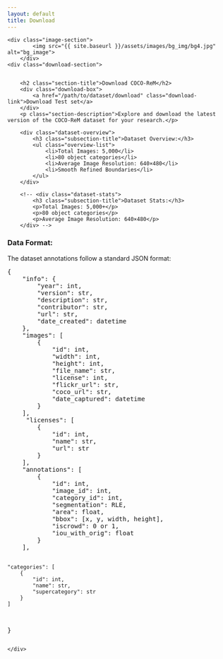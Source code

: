 ```yaml
---
layout: default
title: Download
---
```

<main>

    <div class="image-section">
            <img src="{{ site.baseurl }}/assets/images/bg_img/bg4.jpg" alt="bg_image">
        </div>
    <div class="download-section">
        

        <h2 class="section-title">Download COCO-ReM</h2>
        <div class="download-box">
            <a href="/path/to/dataset/download" class="download-link">Download Test set</a>
        </div>
        <p class="section-description">Explore and download the latest version of the COCO-ReM dataset for your research.</p>

        <div class="dataset-overview">
            <h3 class="subsection-title">Dataset Overview:</h3>
            <ul class="overview-list">
                <li>Total Images: 5,000</li>
                <li>80 object categories</li>
                <li>Average Image Resolution: 640×480</li>
                <li>Smooth Refined Boundaries</li>
            </ul>
        </div>

        <!-- <div class="dataset-stats">
            <h3 class="subsection-title">Dataset Stats:</h3>
            <p>Total Images: 5,000+</p>
            <p>80 object categories</p>
            <p>Average Image Resolution: 640×480</p>
        </div> -->

  <div class="annotation-format">
    <h3 class="subsection-title">Data Format:</h3>
    <p class="annotation-description">The dataset annotations follow a standard JSON format:</p>
    <pre class="json-code">
{
    "info": {
        "year": int,
        "version": str,
        "description": str,
        "contributor": str,
        "url": str,
        "date_created": datetime
    },
    "images": [
        {
            "id": int,
            "width": int,
            "height": int,
            "file_name": str,
            "license": int,
            "flickr_url": str,
            "coco_url": str,
            "date_captured": datetime
        }
    ],
     "licenses": [
        {
            "id": int,
            "name": str,
            "url": str
        }
    ],
    "annotations": [
        {
            "id": int,
            "image_id": int,
            "category_id": int,
            "segmentation": RLE,
            "area": float,
            "bbox": [x, y, width, height],
            "iscrowd": 0 or 1,
            "iou_with_orig": float
        }
    ],
   
    "categories": [
        {
            "id": int,
            "name": str,
            "supercategory": str
        }
    ]
}
    </pre>
</div>

    </div>
</main>
